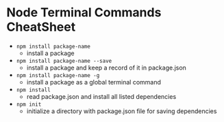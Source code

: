 # Node Terminal Commands CheatSheet

- `npm install package-name`
  - install a package
- `npm install package-name --save`
  - install a package and keep a record of it in package.json
- `npm install package-name -g`
  - install a package as a global terminal command
- `npm install`
  - read package.json and install all listed dependencies
- `npm init`
  - initialize a directory with package.json file for saving dependencies
